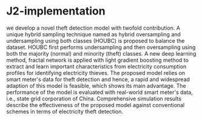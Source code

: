 # J2-implementation

we develop a novel theft detection model with twofold contribution. A unique hybrid sampling technique named as hybrid oversampling and undersampling using both classes (HOUBC) is proposed to balance the dataset. HOUBC first performs undersampling and then oversampling using both the majority (normal) and minority (theft) classes.
A new deep learning method, fractal network is applied with light gradient boosting method to extract and learn important characteristics from electricity consumption profiles for identifying electricity thieves. 
The proposed model relies on smart meter's data for theft detection and hence, a rapid and widespread adaption of this model is feasible, which shows its main advantage. The performance of the model is evaluated with real-world smart meter's data, i.e., state grid corporation of China. Comprehensive simulation results describe the effectiveness of the proposed model against conventional schemes in terms of electricity theft detection.
